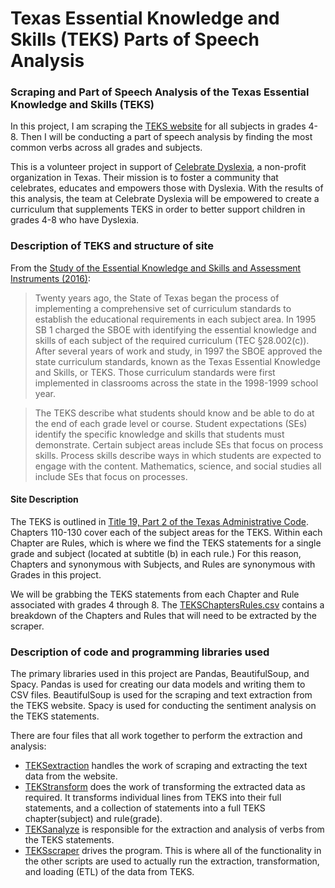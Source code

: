 # Texas Essential Knowledge and Skills (TEKS) Parts of Speech Analysis
### Scraping and Part of Speech Analysis of the Texas Essential Knowledge and Skills (TEKS)

In this project, I am scraping the [TEKS website](https://texreg.sos.state.tx.us/public/readtac$ext.ViewTAC?tac_view=3&ti=19&pt=2) for all subjects in grades 4-8. Then I will be conducting a part of speech analysis by finding the most common verbs across all grades and subjects. 

This is a volunteer project in support of [Celebrate Dyslexia](https://celebratedyslexia.org/), a non-profit organization in Texas. Their mission is to foster a community that celebrates, educates and empowers those with Dyslexia. With the results of this analysis, the team at Celebrate Dyslexia will be empowered to create a curriculum that supplements TEKS in order to better support children in grades 4-8 who have Dyslexia.

### Description of TEKS and structure of site

From the [Study of the Essential Knowledge and Skills and Assessment Instruments (2016)](https://tea.texas.gov/sites/default/files/TEKSandAssessmentStudy.pdf):

> Twenty years ago, the State of Texas began the process of implementing a comprehensive set of
curriculum standards to establish the educational requirements in each subject area. In 1995 SB 1
charged the SBOE with identifying the essential knowledge and skills of each subject of the required
curriculum (TEC §28.002(c)). After several years of work and study, in 1997 the SBOE approved the state
curriculum standards, known as the Texas Essential Knowledge and Skills, or TEKS. Those curriculum
standards were first implemented in classrooms across the state in the 1998-1999 school year.

> The TEKS describe what students should know and be able to do at the end of each grade level or
course. Student expectations (SEs) identify the specific knowledge and skills that students must
demonstrate. Certain subject areas include SEs that focus on process skills. Process skills describe ways
in which students are expected to engage with the content. Mathematics, science, and social studies all
include SEs that focus on processes.

#### Site Description

The TEKS is outlined in [Title 19, Part 2 of the Texas Administrative Code](https://texreg.sos.state.tx.us/public/readtac$ext.ViewTAC?tac_view=3&ti=19&pt=2). Chapters 110-130 cover each of the subject areas for the TEKS. Within each Chapter are Rules, which is where we find the TEKS statements for a single grade and subject (located at subtitle (b) in each rule.) For this reason, Chapters and synonymous with Subjects, and Rules are synonymous with Grades in this project. 

We will be grabbing the TEKS statements from each Chapter and Rule associated with grades 4 through 8. The [TEKSChaptersRules.csv](https://github.com/martinmarroyo/teks_pos_analysis/blob/main/TEKSChaptersRules.csv) contains a breakdown of the Chapters and Rules that will need to be extracted by the scraper. 

### Description of code and programming libraries used

The primary libraries used in this project are Pandas, BeautifulSoup, and Spacy. Pandas is used for creating our data models and writing them to CSV files. BeautifulSoup is used for the scraping and text extraction from the TEKS website. Spacy is used for conducting the sentiment analysis on the TEKS statements.

There are four files that all work together to perform the extraction and analysis: 
- [TEKSextraction](https://github.com/martinmarroyo/teks_pos_analysis/blob/main/TEKSextraction.py) handles the work of scraping and extracting the text data from the website. 
- [TEKStransform](https://github.com/martinmarroyo/teks_pos_analysis/blob/main/TEKStransform.py) does the work of transforming the extracted data as required. It transforms individual lines from TEKS into their full statements, and a collection of statements into a full TEKS chapter(subject) and rule(grade).
- [TEKSanalyze](https://github.com/martinmarroyo/teks_pos_analysis/blob/main/TEKSanalyze.py) is responsible for the extraction and analysis of verbs from the TEKS statements.
- [TEKSscraper](https://github.com/martinmarroyo/teks_pos_analysis/blob/main/TEKSscraper.py) drives the program. This is where all of the functionality in the other scripts are used to actually run the extraction, transformation, and loading (ETL) of the data from TEKS. 
